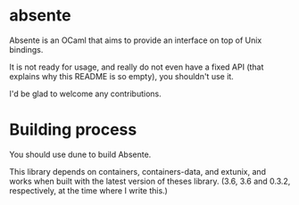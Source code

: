 # absente

Absente is an OCaml that aims to provide an interface on top of Unix bindings.

It is not ready for usage, and really do not even have a fixed API (that explains why this README is so empty), you shouldn't use it.

I'd be glad to welcome any contributions. 

# Building process

You should use dune to build Absente.

This library depends on containers, containers-data, and extunix, and works when built with the latest version of theses library. (3.6, 3.6 and 0.3.2, respectively, at the time where I write this.)
